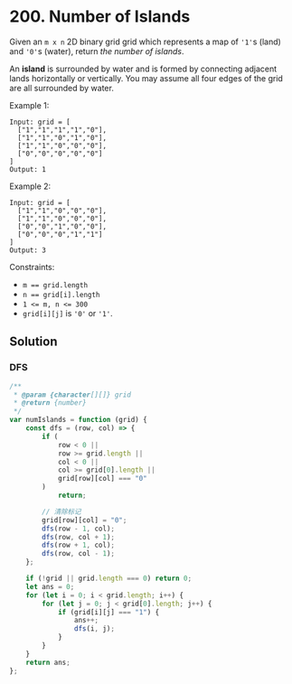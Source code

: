 # 200. Number of Islands

Given an `m x n` 2D binary grid grid which represents a map of `'1'`s (land) and `'0'`s (water), return _the number of islands_.

An **island** is surrounded by water and is formed by connecting adjacent lands horizontally or vertically. You may assume all four edges of the grid are all surrounded by water.

Example 1:

```
Input: grid = [
  ["1","1","1","1","0"],
  ["1","1","0","1","0"],
  ["1","1","0","0","0"],
  ["0","0","0","0","0"]
]
Output: 1
```

Example 2:

```
Input: grid = [
  ["1","1","0","0","0"],
  ["1","1","0","0","0"],
  ["0","0","1","0","0"],
  ["0","0","0","1","1"]
]
Output: 3
```

Constraints:

-   `m == grid.length`
-   `n == grid[i].length`
-   `1 <= m, n <= 300`
-   `grid[i][j]` is `'0'` or `'1'`.

## Solution

### DFS

```javascript
/**
 * @param {character[][]} grid
 * @return {number}
 */
var numIslands = function (grid) {
    const dfs = (row, col) => {
        if (
            row < 0 ||
            row >= grid.length ||
            col < 0 ||
            col >= grid[0].length ||
            grid[row][col] === "0"
        )
            return;

        // 清除标记
        grid[row][col] = "0";
        dfs(row - 1, col);
        dfs(row, col + 1);
        dfs(row + 1, col);
        dfs(row, col - 1);
    };

    if (!grid || grid.length === 0) return 0;
    let ans = 0;
    for (let i = 0; i < grid.length; i++) {
        for (let j = 0; j < grid[0].length; j++) {
            if (grid[i][j] === "1") {
                ans++;
                dfs(i, j);
            }
        }
    }
    return ans;
};
```
